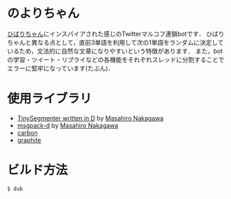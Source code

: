 # のよりちゃん

[ひばりちゃん](https://github.com/tut-cc/hibarichan)にインスパイアされた感じのTwitterマルコフ連鎖botです．
ひばりちゃんと異なる点として，直前3単語を利用して次の1単語をランダムに決定しているため，文法的に自然な文章になりやすいという特徴があります．
また，botの学習・ツイート・リプライなどの各機能をそれぞれスレッドに分割することでエラーに堅牢になっています(たぶん)．

# 使用ライブラリ

* [TinySegmenter written in D](https://gist.github.com/repeatedly/33a74fcc922a1ae529ec)  by [Masahiro Nakagawa](https://github.com/repeatedly)
* [msgpack-d](https://github.com/msgpack/msgpack-d) by [Masahiro Nakagawa](https://github.com/repeatedly)
* [carbon](https://github.com/k3kaimu/carbon)
* [graphite](https://github.com/k3kaimu/graphite)

# ビルド方法

~~~~
$ dub
~~~~
